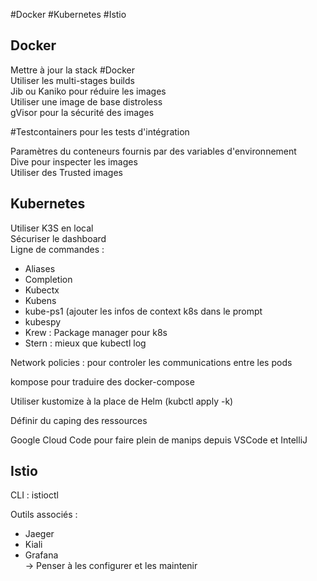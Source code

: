 #Docker #Kubernetes #Istio 

## Docker

Mettre à jour la stack #Docker  
Utiliser les multi-stages builds  
Jib ou Kaniko pour réduire les images  
Utiliser une image de base distroless  
gVisor pour la sécurité des images  
  
#Testcontainers pour les tests d'intégration  
  
Paramètres du conteneurs fournis par des variables d'environnement  
Dive pour inspecter les images  
Utiliser des Trusted images  
 
## Kubernetes
  
Utiliser K3S en local  
Sécuriser le dashboard  
Ligne de commandes :  
- Aliases  
- Completion  
- Kubectx  
- Kubens  
- kube-ps1 (ajouter les infos de context k8s dans le prompt  
- kubespy  
- Krew : Package manager pour k8s  
- Stern : mieux que kubectl log  
  
Network policies : pour controler les communications entre les pods  
  
kompose pour traduire des docker-compose  
  
Utiliser kustomize à la place de Helm (kubctl apply -k)  
  
Définir du caping des ressources  
  
Google Cloud Code pour faire plein de manips depuis VSCode et IntelliJ  

## Istio
CLI : istioctl  
  
Outils associés :  
- Jaeger  
- Kiali  
- Grafana  
→ Penser à les configurer et les maintenir